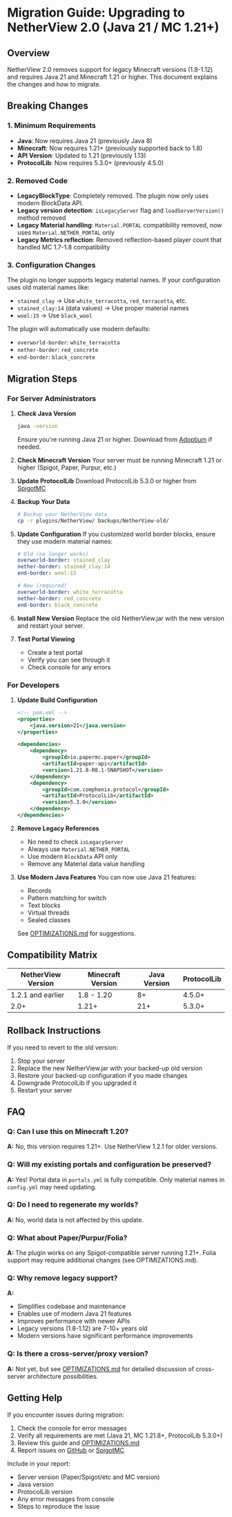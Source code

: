 # Migration Guide: Upgrading to NetherView 2.0 (Java 21 / MC 1.21+)

## Overview

NetherView 2.0 removes support for legacy Minecraft versions (1.8-1.12) and requires Java 21 and Minecraft 1.21 or higher. This document explains the changes and how to migrate.

## Breaking Changes

### 1. Minimum Requirements
- **Java**: Now requires Java 21 (previously Java 8)
- **Minecraft**: Now requires 1.21+ (previously supported back to 1.8)
- **API Version**: Updated to 1.21 (previously 1.13)
- **ProtocolLib**: Now requires 5.3.0+ (previously 4.5.0)

### 2. Removed Code
- **LegacyBlockType**: Completely removed. The plugin now only uses modern BlockData API.
- **Legacy version detection**: `isLegacyServer` flag and `loadServerVersion()` method removed
- **Legacy Material handling**: `Material.PORTAL` compatibility removed, now uses `Material.NETHER_PORTAL` only
- **Legacy Metrics reflection**: Removed reflection-based player count that handled MC 1.7-1.8 compatibility

### 3. Configuration Changes
The plugin no longer supports legacy material names. If your configuration uses old material names like:
- `stained_clay` → Use `white_terracotta`, `red_terracotta`, etc.
- `stained_clay:14` (data values) → Use proper material names
- `wool:15` → Use `black_wool`

The plugin will automatically use modern defaults:
- `overworld-border`: `white_terracotta`
- `nether-border`: `red_concrete`
- `end-border`: `black_concrete`

## Migration Steps

### For Server Administrators

1. **Check Java Version**
   ```bash
   java -version
   ```
   Ensure you're running Java 21 or higher. Download from [Adoptium](https://adoptium.net/) if needed.

2. **Check Minecraft Version**
   Your server must be running Minecraft 1.21 or higher (Spigot, Paper, Purpur, etc.)

3. **Update ProtocolLib**
   Download ProtocolLib 5.3.0 or higher from [SpigotMC](https://www.spigotmc.org/resources/protocollib.1997/)

4. **Backup Your Data**
   ```bash
   # Backup your NetherView data
   cp -r plugins/NetherView/ backups/NetherView-old/
   ```

5. **Update Configuration**
   If you customized world border blocks, ensure they use modern material names:
   ```yaml
   # Old (no longer works)
   overworld-border: stained_clay
   nether-border: stained_clay:14
   end-border: wool:15
   
   # New (required)
   overworld-border: white_terracotta
   nether-border: red_concrete
   end-border: black_concrete
   ```

6. **Install New Version**
   Replace the old NetherView.jar with the new version and restart your server.

7. **Test Portal Viewing**
   - Create a test portal
   - Verify you can see through it
   - Check console for any errors

### For Developers

1. **Update Build Configuration**
   ```xml
   <!-- pom.xml -->
   <properties>
       <java.version>21</java.version>
   </properties>
   
   <dependencies>
       <dependency>
           <groupId>io.papermc.paper</groupId>
           <artifactId>paper-api</artifactId>
           <version>1.21.8-R0.1-SNAPSHOT</version>
       </dependency>
       <dependency>
           <groupId>com.comphenix.protocol</groupId>
           <artifactId>ProtocolLib</artifactId>
           <version>5.3.0</version>
       </dependency>
   </dependencies>
   ```

2. **Remove Legacy References**
   - No need to check `isLegacyServer`
   - Always use `Material.NETHER_PORTAL`
   - Use modern `BlockData` API only
   - Remove any Material data value handling

3. **Use Modern Java Features**
   You can now use Java 21 features:
   - Records
   - Pattern matching for switch
   - Text blocks
   - Virtual threads
   - Sealed classes

   See [OPTIMIZATIONS.md](OPTIMIZATIONS.md) for suggestions.

## Compatibility Matrix

| NetherView Version | Minecraft Version | Java Version | ProtocolLib |
|-------------------|-------------------|--------------|-------------|
| 1.2.1 and earlier | 1.8 - 1.20       | 8+           | 4.5.0+      |
| 2.0+              | 1.21+            | 21+          | 5.3.0+      |

## Rollback Instructions

If you need to revert to the old version:

1. Stop your server
2. Replace the new NetherView.jar with your backed-up old version
3. Restore your backed-up configuration if you made changes
4. Downgrade ProtocolLib if you upgraded it
5. Restart your server

## FAQ

### Q: Can I use this on Minecraft 1.20?
**A:** No, this version requires 1.21+. Use NetherView 1.2.1 for older versions.

### Q: Will my existing portals and configuration be preserved?
**A:** Yes! Portal data in `portals.yml` is fully compatible. Only material names in `config.yml` may need updating.

### Q: Do I need to regenerate my worlds?
**A:** No, world data is not affected by this update.

### Q: What about Paper/Purpur/Folia?
**A:** The plugin works on any Spigot-compatible server running 1.21+. Folia support may require additional changes (see OPTIMIZATIONS.md).

### Q: Why remove legacy support?
**A:** 
- Simplifies codebase and maintenance
- Enables use of modern Java 21 features
- Improves performance with newer APIs
- Legacy versions (1.8-1.12) are 7-10+ years old
- Modern versions have significant performance improvements

### Q: Is there a cross-server/proxy version?
**A:** Not yet, but see [OPTIMIZATIONS.md](OPTIMIZATIONS.md) for detailed discussion of cross-server architecture possibilities.

## Getting Help

If you encounter issues during migration:

1. Check the console for error messages
2. Verify all requirements are met (Java 21, MC 1.21.8+, ProtocolLib 5.3.0+)
3. Review this guide and [OPTIMIZATIONS.md](OPTIMIZATIONS.md)
4. Report issues on [GitHub](https://github.com/hammermaps/NetherView/issues) or [SpigotMC](https://www.spigotmc.org/resources/nether-view.78885/)

Include in your report:
- Server version (Paper/Spigot/etc and MC version)
- Java version
- ProtocolLib version
- Any error messages from console
- Steps to reproduce the issue
